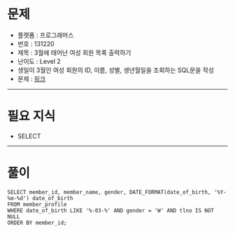 # 문제
- 플랫폼 : 프로그래머스
- 번호 : 131220
- 제목 : 3월에 태어난 여성 회원 목록 출력하기
- 난이도 : Level 2
- 생일이 3월인 여성 회원의 ID, 이름, 성별, 생년월일을 조회하는 SQL문을 작성
- 문제 : <a href="https://school.programmers.co.kr/learn/courses/30/lessons/131220" target="_blank">링크</a>

---

# 필요 지식
- SELECT

---

# 풀이
```mysql
SELECT member_id, member_name, gender, DATE_FORMAT(date_of_birth, '%Y-%m-%d') date_of_birth
FROM member_profile
WHERE date_of_birth LIKE '%-03-%' AND gender = 'W' AND tlno IS NOT NULL
ORDER BY member_id;
```
